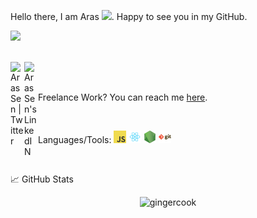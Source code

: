 Hello there, I am Aras <img src="https://media.giphy.com/media/hvRJCLFzcasrR4ia7z/giphy.gif" width="25px">. Happy to see you in my GitHub.

<a href="https://twitter.com/codecygen" ><img src="https://img.shields.io/twitter/follow/codecygen.svg?style=social" /> </a>

<br>

<a href="https://twitter.com/codecygen">
  <img align="left" alt="Aras Sen | Twitter" width="22px" src="https://raw.githubusercontent.com/peterthehan/peterthehan/master/assets/twitter.svg" />
</a>
<a href="https://www.linkedin.com/in/vahit-aras-sen-71a4229b/">
  <img align="left" alt="Aras Sen's LinkedIN" width="22px" src="https://raw.githubusercontent.com/peterthehan/peterthehan/master/assets/linkedin.svg" />
</a>

<br>
<br>

Freelance Work? You can reach me <a href="https://codecygen.com/#contact">here</a>.

<br>

Languages/Tools:
<code><img height="20" src="https://raw.githubusercontent.com/github/explore/80688e429a7d4ef2fca1e82350fe8e3517d3494d/topics/javascript/javascript.png"></code>
<code><img height="20" src="https://raw.githubusercontent.com/github/explore/80688e429a7d4ef2fca1e82350fe8e3517d3494d/topics/react/react.png"></code>
<code><img height="20" src="https://raw.githubusercontent.com/github/explore/80688e429a7d4ef2fca1e82350fe8e3517d3494d/topics/nodejs/nodejs.png"></code>
<code><img height="20" src="https://raw.githubusercontent.com/github/explore/80688e429a7d4ef2fca1e82350fe8e3517d3494d/topics/git/git.png"></code>

<br>

📈 GitHub Stats

<p align="center"> <img src="https://github-readme-stats.vercel.app/api?username=gingercook&show_icons=true&theme=gotham" alt="gingercook" />
